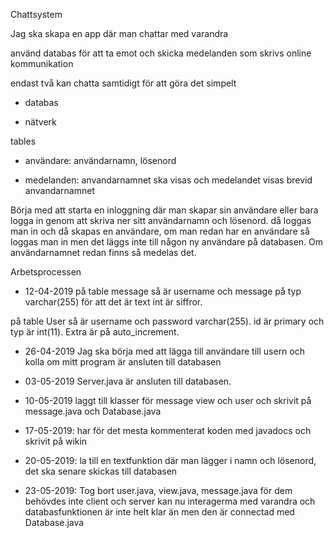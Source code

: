 Chattsystem

Jag ska skapa en app där man chattar med varandra

använd databas för att ta emot och skicka medelanden som skrivs
online kommunikation

endast två kan chatta samtidigt för att göra det simpelt

* databas

* nätverk


tables
* användare: användarnamn, lösenord

* medelanden: anvandarnamnet ska visas och medelandet visas brevid anvandarnamnet

Börja med att starta en inloggning där man skapar sin användare eller bara logga in genom att 
skriva ner sitt användarnamn och lösenord. då loggas man in och då skapas en användare, 
om man redan har en användare så loggas man in men det läggs inte till någon ny
användare på databasen. Om användarnamnet redan
finns så medelas det. 


Arbetsprocessen
* 12-04-2019
på table message så är username och message på typ varchar(255) för att det är
text int är siffror.

på table User så är username och password varchar(255). id är primary och typ
är int(11). Extra är på auto_increment.

* 26-04-2019
Jag ska börja med att lägga till användare till usern och kolla om mitt
program är ansluten till databasen

* 03-05-2019 
Server.java är ansluten till databasen.

* 10-05-2019 laggt till klasser för message view och user och skrivit på message.java
och Database.java

* 17-05-2019: har för det mesta kommenterat koden med javadocs och skrivit på wikin

* 20-05-2019: la till en textfunktion där man lägger i namn och lösenord, det
 ska senare skickas till databasen
 
* 23-05-2019: Tog bort user.java, view.java, message.java för dem behövdes inte
client och server kan nu interagerma med varandra och databasfunktionen är inte
helt klar än men den är connectad med Database.java
